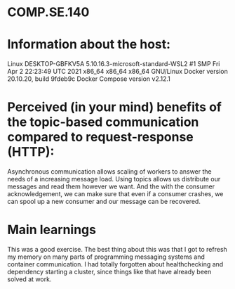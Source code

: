 # COMP.SE.140

# Information about the host:
Linux DESKTOP-GBFKV5A 5.10.16.3-microsoft-standard-WSL2 #1 SMP Fri Apr 2 22:23:49 UTC 2021 x86_64 x86_64 x86_64 GNU/Linux
Docker version 20.10.20, build 9fdeb9c
Docker Compose version v2.12.1

# Perceived (in your mind) benefits of the topic-based communication compared to request-response (HTTP):
Asynchronous communication allows scaling of workers to answer the needs of a increasing message load. Using topics allows us distribute our messages and read them however we want. And the with the consumer acknowledgement, we can make sure that even if a consumer crashes, we can spool up a new consumer and our message can be recovered.

# Main learnings
This was a good exercise. The best thing about this was that I got to refresh my memory on many parts of programming messaging systems and container communication. I had totally forgotten about healthchecking and dependency starting a cluster, since things like that have already been solved at work.